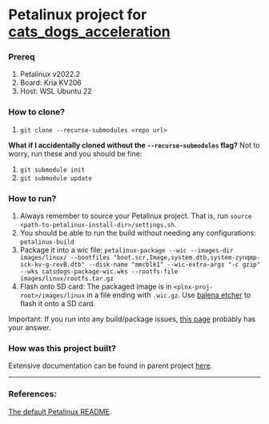 # Petalinux project for [cats_dogs_acceleration](https://github.com/jona1115/cats_dogs_acceleration)

### Prereq
1. Petalinux v2022.2
2. Board: Kria KV206
3. Host: WSL Ubuntu 22

### How to clone?
1. `git clone --recurse-submodules <repo url>`

**What if I accidentally cloned without the `--recurse-submodules` flag?** Not to worry, run these and you should be fine:
1. `git submodule init`
2. `git submodule update`

### How to run?
1. Always remember to source your Petalinux project. That is, run `source <path-to-petalinux-install-dir>/settings.sh`.
2. You should be able to run the build without needing any configurations: `petalinux-build`
3. Package it into a wic file: `petalinux-package --wic --images-dir images/linux/ --bootfiles "boot.scr,Image,system.dtb,system-zynqmp-sck-kv-g-revB.dtb" --disk-name "mmcblk1" --wic-extra-args "-c gzip" --wks catsdogs-package-wic.wks --rootfs-file images/linux/rootfs.tar.gz`
4. Flash onto SD card: The packaged image is in `<plnx-proj-root>/images/linux` in a file ending with `.wic.gz`. Use [balena etcher](https://etcher.balena.io/) to flash it onto a SD card.

Important: If you run into any build/package issues, [this page](https://github.com/jona1115/cats_dogs_acceleration/blob/main/documentations/vivadoTRD_and_Petalinux/README.md) probably has your answer.

### How was this project built?
Extensive documentation can be found in parent project [here](https://github.com/jona1115/cats_dogs_acceleration/blob/main/documentations/vivadoTRD_and_Petalinux/README.md).

***

### References:
[The default Petalinux README](https://github.com/jona1115/cats_dogs_acceleration_petalinux/blob/main/README).
